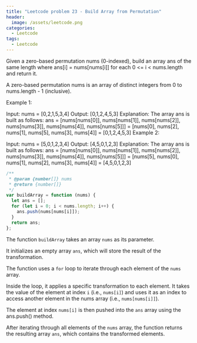 ```yaml
---
title: "Leetcode problem 23 - Build Array from Permutation"
header:
  image: /assets/leetcode.png
categories:
  - Leetcode
tags:
  - Leetcode
---
```


Given a zero-based permutation nums (0-indexed), build an array ans of the same length where ans[i] = nums[nums[i]] for each 0 <= i < nums.length and return it.

A zero-based permutation nums is an array of distinct integers from 0 to nums.length - 1 (inclusive).

Example 1:

Input: nums = [0,2,1,5,3,4]
Output: [0,1,2,4,5,3]
Explanation: The array ans is built as follows:
ans = [nums[nums[0]], nums[nums[1]], nums[nums[2]], nums[nums[3]], nums[nums[4]], nums[nums[5]]]
= [nums[0], nums[2], nums[1], nums[5], nums[3], nums[4]]
= [0,1,2,4,5,3]
Example 2:

Input: nums = [5,0,1,2,3,4]
Output: [4,5,0,1,2,3]
Explanation: The array ans is built as follows:
ans = [nums[nums[0]], nums[nums[1]], nums[nums[2]], nums[nums[3]], nums[nums[4]], nums[nums[5]]]
= [nums[5], nums[0], nums[1], nums[2], nums[3], nums[4]]
= [4,5,0,1,2,3]

```js
/**
 * @param {number[]} nums
 * @return {number[]}
 */
var buildArray = function (nums) {
  let ans = [];
  for (let i = 0; i < nums.length; i++) {
    ans.push(nums[nums[i]]);
  }
  return ans;
};
```

The function `buildArray` takes an array `nums` as its parameter.

It initializes an empty array `ans`, which will store the result of the transformation.

The function uses a `for` loop to iterate through each element of the `nums` array.

Inside the loop, it applies a specific transformation to each element. It takes the value of the element at index `i` (i.e., `nums[i]`) and uses it as an index to access another element in the nums array (i.e., `nums[nums[i]]`).

The element at index `nums[i]` is then pushed into the `ans` array using the ans.push() method.

After iterating through all elements of the `nums` array, the function returns the resulting array `ans`, which contains the transformed elements.
